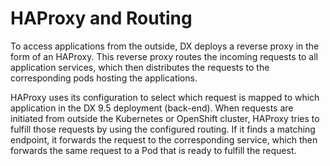 # HAProxy and Routing

To access applications from the outside, DX deploys a reverse proxy in the form of an HAProxy. This reverse proxy routes the incoming requests to all application services, which then distributes the requests to the corresponding pods hosting the applications.

HAProxy uses its configuration to select which request is mapped to which application in the DX 9.5 deployment (back-end). When requests are initiated from outside the Kubernetes or OpenShift cluster, HAProxy tries to fulfill those requests by using the configured routing. If it finds a matching endpoint, it forwards the request to the corresponding service, which then forwards the same request to a Pod that is ready to fulfill the request.